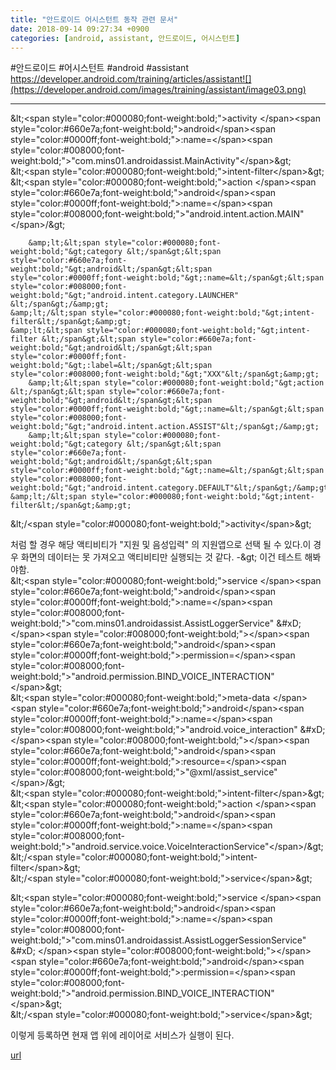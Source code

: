 ```yaml
---
title: "안드로이드 어시스턴트 동작 관련 문서"
date: 2018-09-14 09:27:34 +0900
categories: [android, assistant, 안드로이드, 어시스턴트]
---
```


#안드로이드 #어시스턴트 #android #assistant  
https://developer.android.com/training/articles/assistant![](https://developer.android.com/images/training/assistant/image03.png)  
  
  
- - - - - -

&amp;lt;&lt;span style="color:#000080;font-weight:bold;"&gt;activity &lt;/span&gt;&lt;span style="color:#660e7a;font-weight:bold;"&gt;android&lt;/span&gt;&lt;span style="color:#0000ff;font-weight:bold;"&gt;:name=&lt;/span&gt;&lt;span style="color:#008000;font-weight:bold;"&gt;"com.mins01.androidassist.MainActivity"&lt;/span&gt;&amp;gt;  
    &amp;lt;&lt;span style="color:#000080;font-weight:bold;"&gt;intent-filter&lt;/span&gt;&amp;gt;  
        &amp;lt;&lt;span style="color:#000080;font-weight:bold;"&gt;action &lt;/span&gt;&lt;span style="color:#660e7a;font-weight:bold;"&gt;android&lt;/span&gt;&lt;span style="color:#0000ff;font-weight:bold;"&gt;:name=&lt;/span&gt;&lt;span style="color:#008000;font-weight:bold;"&gt;"android.intent.action.MAIN" &lt;/span&gt;/&amp;gt;  
  
        &amp;lt;&lt;span style="color:#000080;font-weight:bold;"&gt;category &lt;/span&gt;&lt;span style="color:#660e7a;font-weight:bold;"&gt;android&lt;/span&gt;&lt;span style="color:#0000ff;font-weight:bold;"&gt;:name=&lt;/span&gt;&lt;span style="color:#008000;font-weight:bold;"&gt;"android.intent.category.LAUNCHER" &lt;/span&gt;/&amp;gt;  
    &amp;lt;/&lt;span style="color:#000080;font-weight:bold;"&gt;intent-filter&lt;/span&gt;&amp;gt;  
    &amp;lt;&lt;span style="color:#000080;font-weight:bold;"&gt;intent-filter &lt;/span&gt;&lt;span style="color:#660e7a;font-weight:bold;"&gt;android&lt;/span&gt;&lt;span style="color:#0000ff;font-weight:bold;"&gt;:label=&lt;/span&gt;&lt;span style="color:#008000;font-weight:bold;"&gt;"XXX"&lt;/span&gt;&amp;gt;  
        &amp;lt;&lt;span style="color:#000080;font-weight:bold;"&gt;action &lt;/span&gt;&lt;span style="color:#660e7a;font-weight:bold;"&gt;android&lt;/span&gt;&lt;span style="color:#0000ff;font-weight:bold;"&gt;:name=&lt;/span&gt;&lt;span style="color:#008000;font-weight:bold;"&gt;"android.intent.action.ASSIST"&lt;/span&gt;/&amp;gt;  
        &amp;lt;&lt;span style="color:#000080;font-weight:bold;"&gt;category &lt;/span&gt;&lt;span style="color:#660e7a;font-weight:bold;"&gt;android&lt;/span&gt;&lt;span style="color:#0000ff;font-weight:bold;"&gt;:name=&lt;/span&gt;&lt;span style="color:#008000;font-weight:bold;"&gt;"android.intent.category.DEFAULT"&lt;/span&gt;/&amp;gt;  
    &amp;lt;/&lt;span style="color:#000080;font-weight:bold;"&gt;intent-filter&lt;/span&gt;&amp;gt;  
&amp;lt;/&lt;span style="color:#000080;font-weight:bold;"&gt;activity&lt;/span&gt;&amp;gt;

처럼 할 경우 해당 액티비티가 "지원 및 음성입력" 의 지원앱으로 선택 될 수 있다.이 경우 화면의 데이터는 못 가져오고 액티비티만 실행되는 것 같다. -&amp;gt; 이건 테스트 해봐야함.  
&amp;lt;&lt;span style="color:#000080;font-weight:bold;"&gt;service &lt;/span&gt;&lt;span style="color:#660e7a;font-weight:bold;"&gt;android&lt;/span&gt;&lt;span style="color:#0000ff;font-weight:bold;"&gt;:name=&lt;/span&gt;&lt;span style="color:#008000;font-weight:bold;"&gt;"com.mins01.androidassist.AssistLoggerService"  &amp;#xD;
&lt;/span&gt;&lt;span style="color:#008000;font-weight:bold;"&gt;&lt;/span&gt;&lt;span style="color:#660e7a;font-weight:bold;"&gt;android&lt;/span&gt;&lt;span style="color:#0000ff;font-weight:bold;"&gt;:permission=&lt;/span&gt;&lt;span style="color:#008000;font-weight:bold;"&gt;"android.permission.BIND_VOICE_INTERACTION"&lt;/span&gt;&amp;gt;  
    &amp;lt;&lt;span style="color:#000080;font-weight:bold;"&gt;meta-data &lt;/span&gt;&lt;span style="color:#660e7a;font-weight:bold;"&gt;android&lt;/span&gt;&lt;span style="color:#0000ff;font-weight:bold;"&gt;:name=&lt;/span&gt;&lt;span style="color:#008000;font-weight:bold;"&gt;"android.voice_interaction"  &amp;#xD;
&lt;/span&gt;&lt;span style="color:#008000;font-weight:bold;"&gt;&lt;/span&gt;&lt;span style="color:#660e7a;font-weight:bold;"&gt;android&lt;/span&gt;&lt;span style="color:#0000ff;font-weight:bold;"&gt;:resource=&lt;/span&gt;&lt;span style="color:#008000;font-weight:bold;"&gt;"@xml/assist_service" &lt;/span&gt;/&amp;gt;  
    &amp;lt;&lt;span style="color:#000080;font-weight:bold;"&gt;intent-filter&lt;/span&gt;&amp;gt;  
        &amp;lt;&lt;span style="color:#000080;font-weight:bold;"&gt;action &lt;/span&gt;&lt;span style="color:#660e7a;font-weight:bold;"&gt;android&lt;/span&gt;&lt;span style="color:#0000ff;font-weight:bold;"&gt;:name=&lt;/span&gt;&lt;span style="color:#008000;font-weight:bold;"&gt;"android.service.voice.VoiceInteractionService"&lt;/span&gt;/&amp;gt;  
    &amp;lt;/&lt;span style="color:#000080;font-weight:bold;"&gt;intent-filter&lt;/span&gt;&amp;gt;  
&amp;lt;/&lt;span style="color:#000080;font-weight:bold;"&gt;service&lt;/span&gt;&amp;gt;  
  
&amp;lt;&lt;span style="color:#000080;font-weight:bold;"&gt;service &lt;/span&gt;&lt;span style="color:#660e7a;font-weight:bold;"&gt;android&lt;/span&gt;&lt;span style="color:#0000ff;font-weight:bold;"&gt;:name=&lt;/span&gt;&lt;span style="color:#008000;font-weight:bold;"&gt;"com.mins01.androidassist.AssistLoggerSessionService"  &amp;#xD;
&lt;/span&gt;&lt;span style="color:#008000;font-weight:bold;"&gt;&lt;/span&gt;&lt;span style="color:#660e7a;font-weight:bold;"&gt;android&lt;/span&gt;&lt;span style="color:#0000ff;font-weight:bold;"&gt;:permission=&lt;/span&gt;&lt;span style="color:#008000;font-weight:bold;"&gt;"android.permission.BIND_VOICE_INTERACTION"&lt;/span&gt;&amp;gt;  
&amp;lt;/&lt;span style="color:#000080;font-weight:bold;"&gt;service&lt;/span&gt;&amp;gt;

이렇게 등록하면 현재 앱 위에 레이어로 서비스가 실행이 된다.  
  



[url](http://www.mins01.com/mh/tech/read/1195)